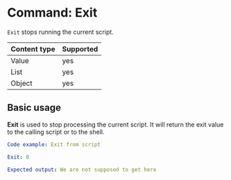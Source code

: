 # Command: Exit

`Exit` stops running the current script.

| Content type | Supported |
|--------------|-----------|
| Value        | yes       |
| List         | yes       |
| Object       | yes       |

## Basic usage

**Exit** is used to stop processing the current script. It will return the exit value to the calling script or to the
shell.

```yaml instacli
Code example: Exit from script

Exit: 0

Expected output: We are not supposed to get here
```